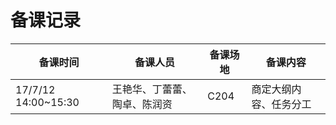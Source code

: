 # 备课记录
| 备课时间 | 备课人员 | 备课场地 | 备课内容 |
| ------------- | ----------------- | --------------| ----------------- |
|17/7/12 14:00~15:30|王艳华、丁蕾蕾、陶卓、陈润资|C204|商定大纲内容、任务分工|
